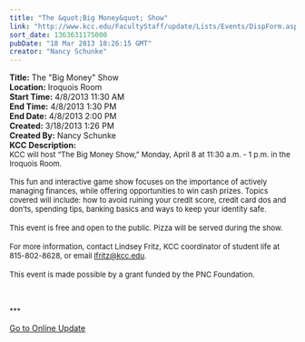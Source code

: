```yaml
---
title: "The &quot;Big Money&quot; Show"
link: "http://www.kcc.edu/FacultyStaff/update/Lists/Events/DispForm.aspx?ID=369"
sort_date: 1363631175000
pubDate: "18 Mar 2013 18:26:15 GMT"
creator: "Nancy Schunke"
---
```


<div><b>Title:</b> The &quot;Big Money&quot; Show</div>
<div><b>Location:</b> Iroquois Room</div>
<div><b>Start Time:</b> 4/8/2013 11:30 AM</div>
<div><b>End Time:</b> 4/8/2013 1:30 PM</div>
<div><b>End Date:</b> 4/8/2013 2:00 PM</div>
<div><b>Created:</b> 3/18/2013 1:26 PM</div>
<div><b>Created By:</b> Nancy Schunke</div>
<div><b>KCC Description:</b> <div class="ExternalClassEFB299E805FA49D38BD0E306A5E3398E">
<div><font size="2">KCC will host “The Big Money Show,” Monday, April 8 at 11:30 a.m. - 1 p.m. in the Iroquois Room. </font></div>
<div><font size="2"> </div></font>
<div><font size="2">This fun and interactive game show focuses on the importance of actively managing finances, while offering opportunities to win cash prizes. Topics covered will include: how to avoid ruining your credit score, credit card dos and don’ts, spending tips, banking basics and ways to keep your identity safe.<br /></font></div>
<div><font size="2"></font> </div>
<div><font size="2">This event is free and open to the public. Pizza will be served during the show. <br /></div></font>
<div><font size="2"></font> </div>
<div><font size="2">For more information, contact Lindsey Fritz, KCC coordinator of student life at 815-802-8628, or email </font><a href="mailto:lfritz@kcc.edu"><font size="2">lfritz@kcc.edu</font></a><font size="2">.<br /></div></font>
<div><font size="2"></font> </div>
<div><font size="2">This event is made possible by a grant funded by the PNC Foundation.</font></div>
<div><font size="2"></font> </div>
<div><font size="2"></font> </div>
<div>
<p class="ExternalClass6A2438FD4D1B458BBEA2C35E70F2E4FF"><font size="2">***</font></p>
<p class="ExternalClass6A2438FD4D1B458BBEA2C35E70F2E4FF"><a href="/FacultyStaff/update/Pages/dailyupdate.aspx">Go to Online Update</a></p>
<p class="ExternalClass6A2438FD4D1B458BBEA2C35E70F2E4FF"> </p></div></div></div>

